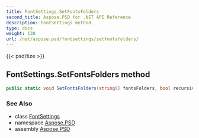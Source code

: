 ```yaml
---
title: FontSettings.SetFontsFolders
second_title: Aspose.PSD for .NET API Reference
description: FontSettings method. 
type: docs
weight: 130
url: /net/aspose.psd/fontsettings/setfontsfolders/
---
```

{{< psd/tize >}}
## FontSettings.SetFontsFolders method

```csharp
public static void SetFontsFolders(string[] fontsFolders, bool recursive)
```

### See Also

* class [FontSettings](../)
* namespace [Aspose.PSD](../../fontsettings/)
* assembly [Aspose.PSD](../../../)


